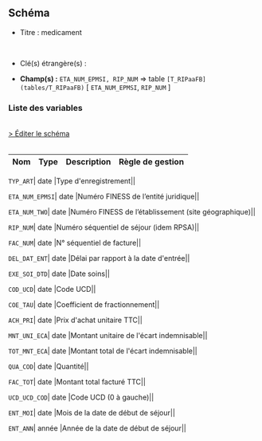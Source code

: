 ## Schéma


- Titre : medicament
<br />



- Clé(s) étrangère(s) : <br />

- **Champ(s) :** `ETA_NUM_EPMSI, RIP_NUM`
  => table `[T_RIPaaFB](tables/T_RIPaaFB)` [ `ETA_NUM_EPMSI`, `RIP_NUM` ]<br />

 
### Liste des variables
<br />
<div>
    <a href="https://gitlab.com/healthdatahub/applications-du-hdh/schema-snds/-/tree/master/schemas/PMSI RIP/T_RIPaaFH.json"
       target="_blank" rel="noopener noreferrer">> Éditer le schéma</a>
</div>
<br />

Nom | Type | Description | Règle de gestion
-|-|-|-



`TYP_ART`| date |Type d'enregistrement||

`ETA_NUM_EPMSI`| date |Numéro FINESS de l’entité juridique||

`ETA_NUM_TWO`| date |Numéro FINESS de l’établissement (site géographique)||

`RIP_NUM`| date |Numéro séquentiel de séjour (idem RPSA)||

`FAC_NUM`| date |N° séquentiel de facture||

`DEL_DAT_ENT`| date |Délai par rapport à la date d'entrée||

`EXE_SOI_DTD`| date |Date soins||

`COD_UCD`| date |Code UCD||

`COE_TAU`| date |Coefficient de fractionnement||

`ACH_PRI`| date |Prix d'achat unitaire TTC||

`MNT_UNI_ECA`| date |Montant unitaire de l'écart indemnisable||

`TOT_MNT_ECA`| date |Montant total de l'écart indemnisable||

`QUA_COD`| date |Quantité||

`FAC_TOT`| date |Montant total facturé TTC||

`UCD_UCD_COD`| date |Code UCD (0 à gauche)||

`ENT_MOI`| date |Mois de la date de début de séjour||

`ENT_ANN`| année |Année de la date de début de séjour||
